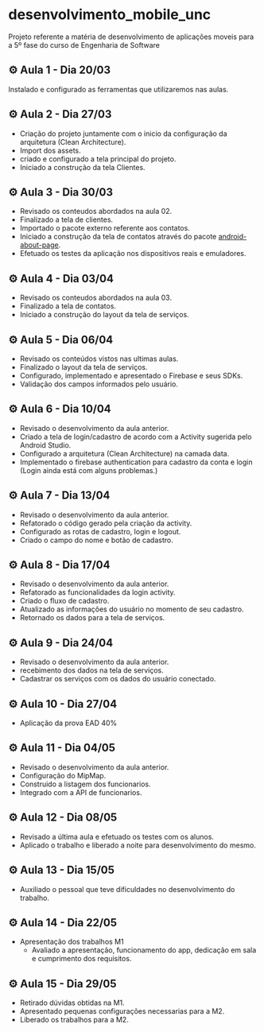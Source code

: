 # desenvolvimento_mobile_unc
Projeto referente a matéria de desenvolvimento de aplicações moveis para a 5º fase do curso de Engenharia de Software

## :gear: Aula 1 - Dia 20/03

Instalado e configurado as ferramentas que utilizaremos nas aulas.

## :gear: Aula 2 - Dia 27/03

- Criação do projeto juntamente com o inicio da configuração da arquitetura (Clean Architecture).
- Import dos assets.
- criado e configurado a tela principal do projeto.
- Iniciado a construção da tela Clientes.

## :gear: Aula 3 - Dia 30/03

- Revisado os conteudos abordados na aula 02.
- Finalizado a tela de clientes.
- Importado o pacote externo referente aos contatos.
- Iniciado a construção da tela de contatos através do pacote <a href="https://github.com/medyo/android-about-page"><bold>android-about-page</bold></a>.
- Efetuado os testes da aplicação nos dispositivos reais e emuladores.

## :gear: Aula 4 - Dia 03/04

- Revisado os conteudos abordados na aula 03.
- Finalizado a tela de contatos.
- Iniciado a construção do layout da tela de serviços.

## :gear: Aula 5 - Dia 06/04

- Revisado os conteúdos vistos nas ultimas aulas.
- Finalizado o layout da tela de serviços.
- Configurado, implementado e apresentado o Firebase e seus SDKs.
- Validação dos campos informados pelo usuário.

## :gear: Aula 6 - Dia 10/04

- Revisado o desenvolvimento da aula anterior.
- Criado a tela de login/cadastro de acordo com a Activity sugerida pelo Android Studio.
- Configurado a arquitetura (Clean Architecture) na camada data.
- Implementado o firebase authentication para cadastro da conta e login (Login ainda está com alguns problemas.)

## :gear: Aula 7 - Dia 13/04

- Revisado o desenvolvimento da aula anterior.
- Refatorado o código gerado pela criação da activity.
- Configurado as rotas de cadastro, login e logout.
- Criado o campo do nome e botão de cadastro.

## :gear: Aula 8 - Dia 17/04

- Revisado o desenvolvimento da aula anterior.
- Refatorado as funcionalidades da login activity.
- Criado o fluxo de cadastro.
- Atualizado as informações do usuário no momento de seu cadastro.
- Retornado os dados para a tela de serviços.

## :gear: Aula 9 - Dia 24/04

- Revisado o desenvolvimento da aula anterior.
- recebimento dos dados na tela de serviços.
- Cadastrar os serviços com os dados do usuário conectado.

## :gear: Aula 10 - Dia 27/04

- Aplicação da prova EAD 40%

## :gear: Aula 11 - Dia 04/05

- Revisado o desenvolvimento da aula anterior.
- Configuração do MipMap.
- Construido a listagem dos funcionarios.
- Integrado com a API de funcionarios.

## :gear: Aula 12 - Dia 08/05

- Revisado a última aula e efetuado os testes com os alunos.
- Aplicado o trabalho e liberado a noite para desenvolvimento do mesmo.

## :gear: Aula 13 - Dia 15/05

- Auxiliado o pessoal que teve dificuldades no desenvolvimento do trabalho.

## :gear: Aula 14 - Dia 22/05

- Apresentação dos trabalhos M1
  - Avaliado a apresentação, funcionamento do app, dedicação em sala e cumprimento dos requisitos.

## :gear: Aula 15 - Dia 29/05

- Retirado dúvidas obtidas na M1.
- Apresentado pequenas configurações necessarias para a M2.
- Liberado os trabalhos para a M2.